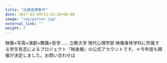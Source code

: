 ```yaml
---
title: "出展者募集中"
date: 2017-03-09T13:23:28+08:00
image: "img/poster.jpg"
external_link: ""
weight: 2
---
```

映像×写真×演劇×舞踊×哲学…… 立教大学 現代心理学部 映像身体学科に所属する学生有志によるプロジェクト『映身展』の公式アカウントです。＊今年度も開催が決定しました。お問い合わせは
